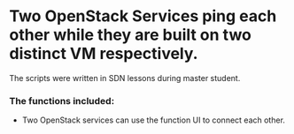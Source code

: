 # Two OpenStack Services ping each other while they are built on two distinct VM respectively.

The scripts were written in SDN lessons during master student.
### The functions included:
* Two OpenStack services can use the function UI to connect each other.


